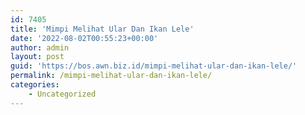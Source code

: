```yaml
---
id: 7405
title: 'Mimpi Melihat Ular Dan Ikan Lele'
date: '2022-08-02T00:55:23+00:00'
author: admin
layout: post
guid: 'https://bos.awn.biz.id/mimpi-melihat-ular-dan-ikan-lele/'
permalink: /mimpi-melihat-ular-dan-ikan-lele/
categories:
    - Uncategorized
---
```


